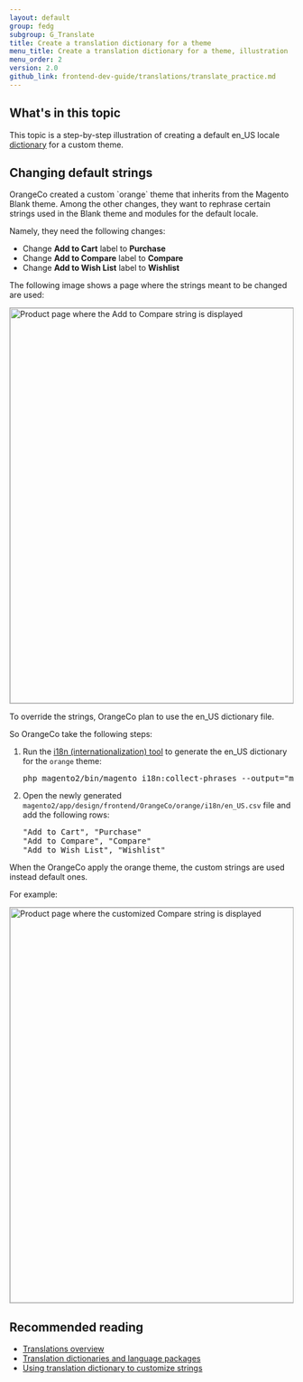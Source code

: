 ```yaml
---
layout: default  
group: fedg
subgroup: G_Translate
title: Create a translation dictionary for a theme
menu_title: Create a translation dictionary for a theme, illustration
menu_order: 2
version: 2.0
github_link: frontend-dev-guide/translations/translate_practice.md
---
```


<h2>What's in this topic</h2>

This topic is a step-by-step illustration of creating a default en_US locale <a href="{{page.baseurl}}frontend-dev-guide/translations/xlate.html#translate_terms">dictionary</a> for a custom theme. 

<h2 id="theme">Changing default strings</h2>
OrangeCo created a custom `orange` theme that inherits from the Magento Blank theme.
Among the other changes, they want to rephrase certain strings used in the Blank theme and modules for the default locale. 

Namely, they need the following changes:
<ul>
<li>
Change <b>Add to Cart</b> label to <b>Purchase</b>
</li>
<li>
Change <b>Add to Compare</b> label to <b>Compare</b>
</li>
<li>
Change <b>Add to Wish List</b> label to <b>Wishlist</b>
</li>
</ul>

The following image shows a page where the strings meant to be changed are used:

<div style="border: 1px solid #ABABAB">
<img width="700px" src="{{ site.baseurl }}common/images/fdg_trans_bag.png" alt="Product page where the Add to Compare string is displayed">
</div>

To override the strings, OrangeCo plan to use the en_US dictionary file. 

So OrangeCo take the following steps:

<ol>

<li>
Run the <a href="{{page.baseurl}}config-guide/cli/config-cli-subcommands-i18n.html#config-cli-subcommands-xlate-dict">i18n (internationalization) tool</a> to generate the en_US dictionary for the <code>orange</code> theme:
<pre>
php magento2/bin/magento i18n:collect-phrases --output="magento2/app/design/frontend/OrangeCo/orange/i18n/en_US.csv" magento2/app/design/frontend/OrangeCo/orange
</pre>
</li>
<li>

Open the newly generated <code>magento2/app/design/frontend/OrangeCo/orange/i18n/en_US.csv</code> file and add the following rows:

<pre>
"Add to Cart", "Purchase"
"Add to Compare", "Compare"
"Add to Wish List", "Wishlist"
</pre>
</li>

</ol>

When the OrangeCo apply the orange theme, the custom strings are used instead default ones. 

For example:

<div style="border: 1px solid #ABABAB">
<img width="700px" src="{{ site.baseurl }}common/images/fdg_translations_bag2.png" alt="Product page where the customized Compare string is displayed"> 
</div>

<h2> Recommended reading </h2>

<ul>
<li><a href="{{page.baseurl}}frontend-dev-guide/translations/xlate.html">Translations overview</a></li>
<li><a href="{{page.baseurl}}config-guide/cli/config-cli-subcommands-i18n.html#config-cli-subcommands-xlate-dict">Translation dictionaries and language packages</a></li>
<li><a href="{{page.baseurl}}frontend-dev-guide/translations/theme_dictionary.html">Using translation dictionary to customize strings</a></li>
</ul>
